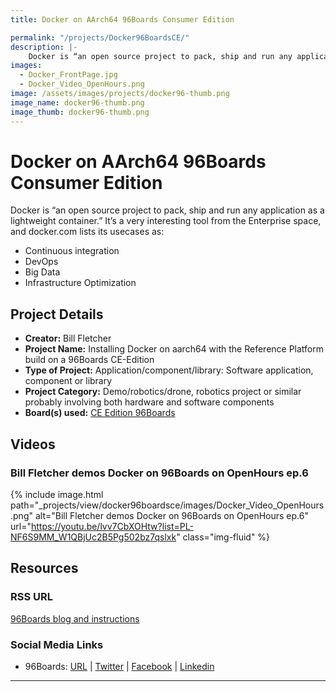```yaml
---
title: Docker on AArch64 96Boards Consumer Edition

permalink: "/projects/Docker96BoardsCE/"
description: |-
    Docker is “an open source project to pack, ship and run any application as a lightweight container.” It’s a very interesting tool from the Enterprise space, and docker.com lists its use cases as Continuous integration, DevOps, Big Data and Infrastructure Optimization.
images:
  - Docker_FrontPage.jpg
  - Docker_Video_OpenHours.png
image: /assets/images/projects/docker96-thumb.png
image_name: docker96-thumb.png
image_thumb: docker96-thumb.png
---
```

# Docker on AArch64 96Boards Consumer Edition

Docker is “an open source project to pack, ship and run any application as a lightweight container.” It’s a very interesting tool from the Enterprise space, and docker.com lists its usecases as:

- Continuous integration
- DevOps
- Big Data
- Infrastructure Optimization

## Project Details

- **Creator:** Bill Fletcher
- **Project Name:** Installing Docker on aarch64 with the Reference Platform build on a 96Boards CE-Edition
- **Type of Project:** Application/component/library: Software application, component or library
- **Project Category:** Demo/robotics/drone, robotics project or similar probably involving both hardware and software components
- **Board(s) used:** [CE Edition 96Boards](https://www.96boards.org/products/ce/)

## Videos

### Bill Fletcher demos Docker on 96Boards on OpenHours ep.6

{% include image.html path="_projects/view/docker96boardsce/images/Docker_Video_OpenHours.png" alt="Bill Fletcher demos Docker on 96Boards on OpenHours ep.6" url="https://youtu.be/lvv7CbXOHtw?list=PL-NF6S9MM_W1QBjUc2B5Pg502bz7qslxk" class="img-fluid" %}

## Resources

### RSS URL

[96Boards blog and instructions](https://www.96boards.org/blog/installing-docker-aarch64-96boards-ce/)

### Social Media Links

- 96Boards: [URL](https://www.96boards.org/) &#124; [Twitter](https://twitter.com/96boards) &#124; [Facebook](https://www.facebook.com/96Boards) &#124; [Linkedin](https://www.linkedin.com/company/{{site.linkedin_username}}/)


***
